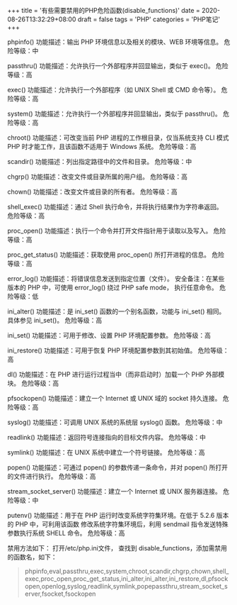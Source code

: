 +++
title = '有些需要禁用的PHP危险函数(disable_functions)'
date = 2020-08-26T13:32:29+08:00
draft = false
tags = 'PHP'
categories = 'PHP笔记'
+++


phpinfo()
功能描述：输出 PHP 环境信息以及相关的模块、WEB 环境等信息。
危险等级：中

passthru()
功能描述：允许执行一个外部程序并回显输出，类似于 exec()。
危险等级：高

exec()
功能描述：允许执行一个外部程序（如 UNIX Shell 或 CMD 命令等）。
危险等级：高

system()
功能描述：允许执行一个外部程序并回显输出，类似于 passthru()。
危险等级：高

chroot()
功能描述：可改变当前 PHP 进程的工作根目录，仅当系统支持 CLI 模式
PHP 时才能工作，且该函数不适用于 Windows 系统。
危险等级：高

scandir()
功能描述：列出指定路径中的文件和目录。
危险等级：中

chgrp()
功能描述：改变文件或目录所属的用户组。
危险等级：高

chown()
功能描述：改变文件或目录的所有者。
危险等级：高

shell_exec()
功能描述：通过 Shell 执行命令，并将执行结果作为字符串返回。
危险等级：高

proc_open()
功能描述：执行一个命令并打开文件指针用于读取以及写入。
危险等级：高

proc_get_status()
功能描述：获取使用 proc_open() 所打开进程的信息。
危险等级：高

error_log()
功能描述：将错误信息发送到指定位置（文件）。
安全备注：在某些版本的 PHP 中，可使用 error_log() 绕过 PHP safe mode，
执行任意命令。
危险等级：低

ini_alter()
功能描述：是 ini_set() 函数的一个别名函数，功能与 ini_set() 相同。
具体参见 ini_set()。
危险等级：高

ini_set()
功能描述：可用于修改、设置 PHP 环境配置参数。
危险等级：高

ini_restore()
功能描述：可用于恢复 PHP 环境配置参数到其初始值。
危险等级：高

dl()
功能描述：在 PHP 进行运行过程当中（而非启动时）加载一个 PHP 外部模块。
危险等级：高

pfsockopen()
功能描述：建立一个 Internet 或 UNIX 域的 socket 持久连接。
危险等级：高

syslog()
功能描述：可调用 UNIX 系统的系统层 syslog() 函数。
危险等级：中

readlink()
功能描述：返回符号连接指向的目标文件内容。
危险等级：中

symlink()
功能描述：在 UNIX 系统中建立一个符号链接。
危险等级：高

popen()
功能描述：可通过 popen() 的参数传递一条命令，并对 popen() 所打开的文件进行执行。
危险等级：高

stream_socket_server()
功能描述：建立一个 Internet 或 UNIX 服务器连接。
危险等级：中

putenv()
功能描述：用于在 PHP 运行时改变系统字符集环境。在低于 5.2.6 版本的 PHP 中，可利用该函数
修改系统字符集环境后，利用 sendmail 指令发送特殊参数执行系统 SHELL 命令。
危险等级：高

禁用方法如下：
打开/etc/php.ini文件，
查找到 disable_functions，添加需禁用的函数名，如下：
>phpinfo,eval,passthru,exec,system,chroot,scandir,chgrp,chown,shell_exec,proc_open,proc_get_status,ini_alter,ini_alter,ini_restore,dl,pfsockopen,openlog,syslog,readlink,symlink,popepassthru,stream_socket_server,fsocket,fsockopen